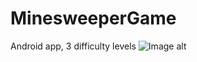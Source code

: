 # MinesweeperGame
Android app, 3 difficulty levels
![Image alt](https://github.com/ValeriiBielik/MinesweeperGame/raw/master/MinesweeperGame/image.png)
